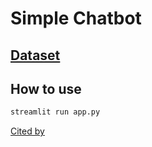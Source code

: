 # Simple Chatbot
## [Dataset](https://aihub.or.kr/aihubdata/data/view.do?currMenu=120&topMenu=100&aihubDataSe=extrldata&dataSetSn=267)
## How to use
```bash
streamlit run app.py
```
[Cited by](https://www.youtube.com/watch?v=VVArHrsxrYU&list=LL&index=6&t=370s)
